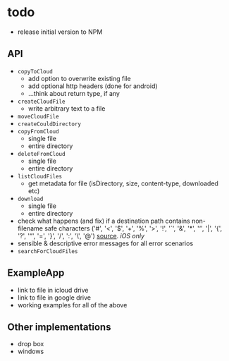 # todo

 * release initial version to NPM
 
## API

 * `copyToCloud`
   * add option to overwrite existing file 
   * add optional http headers (done for android)
   * ...think about return type, if any
 * `createCloudFile`
   * write arbitrary text to a file
 * `moveCloudFile`
 * `createCouldDirectory`
 * `copyFromCloud`
   * single file
   * entire directory
 * `deleteFromCloud`
   * single file
   * entire directory
 * `listCloudFiles`
   * get metadata for file (isDirectory, size, content-type, downloaded etc)
 * `download`
   * single file
   * entire directory
 * check what happens (and fix) if a destination path contains non-filename safe characters ('#', '<', '$', '+', '%', '>', '!', '`', '&', '*', '‘', '|', '{', '?', '“', '=', '}', '/', ':', '\\', '@') [source](http://www.mtu.edu/umc/services/digital/writing/characters-avoid/).  _iOS only_
 * sensible & descriptive error messages for all error scenarios
 * `searchForCloudFiles`
 
## ExampleApp

 * link to file in icloud drive
 * link to file in google drive
 * working examples for all of the above
 
## Other implementations
 
 * drop box
 * windows
